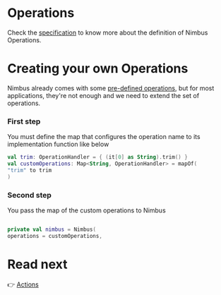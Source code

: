 # Operations
Check the [specification](/specification/operation.md) to know more about the definition of Nimbus Operations.

# Creating your own Operations
Nimbus already comes with some [pre-defined operations](/specification/default-operations.md), but for most applications, they're not enough and we
need to extend the set of operations.

### First step
You must define the map that configures the operation name to its implementation function like below
```kotlin
val trim: OperationHandler = { (it[0] as String).trim() }
val customOperations: Map<String, OperationHandler> = mapOf(
"trim" to trim
)
```
### Second step

You pass the map of the custom operations to Nimbus
```kotlin

private val nimbus = Nimbus(
operations = customOperations,
```

# Read next
:point_right: [Actions](/action.md)
